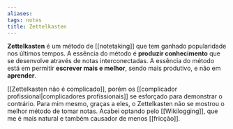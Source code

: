```yaml
---
aliases: 
tags: notes
title: Zettelkasten
---
```


**Zettelkasten** é um método de [[notetaking]] que tem ganhado popularidade nos últimos tempos. A essência do método é **produzir conhecimento** que se desenvolve através de notas interconectadas. A essência do método está em permitir **escrever mais e melhor**, sendo mais produtivo, e não em **aprender**.

[[Zettelkasten não é complicado]], porém os [[complicador profissional|complicadores profissionais]] se esforçado para demonstrar o contrário. Para mim mesmo, graças a eles, o Zettelkasten não se mostrou o melhor método de tomar notas. Acabei optando pelo [[Wikilogging]], que me é mais natural e também causador de menos [[fricção]].